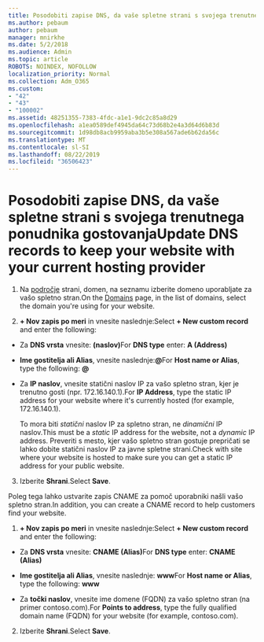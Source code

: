 ```yaml
---
title: Posodobiti zapise DNS, da vaše spletne strani s svojega trenutnega ponudnika gostovanja
ms.author: pebaum
author: pebaum
manager: mnirkhe
ms.date: 5/2/2018
ms.audience: Admin
ms.topic: article
ROBOTS: NOINDEX, NOFOLLOW
localization_priority: Normal
ms.collection: Adm_O365
ms.custom:
- "42"
- "43"
- "100002"
ms.assetid: 48251355-7383-4fdc-a1e1-9dc2c85a8d29
ms.openlocfilehash: a1ea0589def4945da64c73d68b2e4a3d64d6b83d
ms.sourcegitcommit: 1d98db8acb9959aba3b5e308a567ade6b62da56c
ms.translationtype: MT
ms.contentlocale: sl-SI
ms.lasthandoff: 08/22/2019
ms.locfileid: "36506423"
---
```

# <a name="update-dns-records-to-keep-your-website-with-your-current-hosting-provider"></a><span data-ttu-id="0b5b4-102">Posodobiti zapise DNS, da vaše spletne strani s svojega trenutnega ponudnika gostovanja</span><span class="sxs-lookup"><span data-stu-id="0b5b4-102">Update DNS records to keep your website with your current hosting provider</span></span>

1. <span data-ttu-id="0b5b4-103">Na [področje](https://portal.office.com/adminportal/home#/Domains) strani, domen, na seznamu izberite domeno uporabljate za vašo spletno stran.</span><span class="sxs-lookup"><span data-stu-id="0b5b4-103">On the [Domains](https://portal.office.com/adminportal/home#/Domains) page, in the list of domains, select the domain you're using for your website.</span></span>

2. <span data-ttu-id="0b5b4-104">**+ Nov zapis po meri** in vnesite naslednje:</span><span class="sxs-lookup"><span data-stu-id="0b5b4-104">Select **+ New custom record** and enter the following:</span></span>

  - <span data-ttu-id="0b5b4-105">Za **DNS vrsta** vnesite: **(naslov)**</span><span class="sxs-lookup"><span data-stu-id="0b5b4-105">For **DNS type** enter: **A (Address)**</span></span>

  - <span data-ttu-id="0b5b4-106">**Ime gostitelja ali Alias**, vnesite naslednje:**@**</span><span class="sxs-lookup"><span data-stu-id="0b5b4-106">For **Host name or Alias**, type the following: **@**</span></span>

  - <span data-ttu-id="0b5b4-107">Za **IP naslov**, vnesite statični naslov IP za vašo spletno stran, kjer je trenutno gosti (npr. 172.16.140.1).</span><span class="sxs-lookup"><span data-stu-id="0b5b4-107">For **IP Address**, type the static IP address for your website where it's currently hosted (for example, 172.16.140.1).</span></span>

    <span data-ttu-id="0b5b4-108">To mora biti *statični* naslov IP za spletno stran, ne *dinamični* IP naslov.</span><span class="sxs-lookup"><span data-stu-id="0b5b4-108">This must be a  *static*  IP address for the website, not a  *dynamic*  IP address.</span></span> <span data-ttu-id="0b5b4-109">Preveriti s mesto, kjer vašo spletno stran gostuje prepričati se lahko dobite statični naslov IP za javne spletne strani.</span><span class="sxs-lookup"><span data-stu-id="0b5b4-109">Check with site where your website is hosted to make sure you can get a static IP address for your public website.</span></span>

3. <span data-ttu-id="0b5b4-110">Izberite **Shrani**.</span><span class="sxs-lookup"><span data-stu-id="0b5b4-110">Select **Save**.</span></span>

<span data-ttu-id="0b5b4-111">Poleg tega lahko ustvarite zapis CNAME za pomoč uporabniki našli vašo spletno stran.</span><span class="sxs-lookup"><span data-stu-id="0b5b4-111">In addition, you can create a CNAME record to help customers find your website.</span></span>
  
1. <span data-ttu-id="0b5b4-112">**+ Nov zapis po meri** in vnesite naslednje:</span><span class="sxs-lookup"><span data-stu-id="0b5b4-112">Select **+ New custom record** and enter the following:</span></span>

  - <span data-ttu-id="0b5b4-113">Za **DNS vrsta** vnesite: **CNAME (Alias)**</span><span class="sxs-lookup"><span data-stu-id="0b5b4-113">For **DNS type** enter: **CNAME (Alias)**</span></span>

  - <span data-ttu-id="0b5b4-114">**Ime gostitelja ali Alias**, vnesite naslednje: **www**</span><span class="sxs-lookup"><span data-stu-id="0b5b4-114">For **Host name or Alias**, type the following: **www**</span></span>

  - <span data-ttu-id="0b5b4-115">Za **točki naslov**, vnesite ime domene (FQDN) za vašo spletno stran (na primer contoso.com).</span><span class="sxs-lookup"><span data-stu-id="0b5b4-115">For **Points to address**, type the fully qualified domain name (FQDN) for your website (for example, contoso.com).</span></span>

2. <span data-ttu-id="0b5b4-116">Izberite **Shrani**.</span><span class="sxs-lookup"><span data-stu-id="0b5b4-116">Select **Save**.</span></span>
